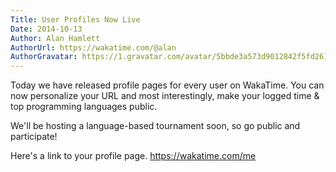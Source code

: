 ```yaml
---
Title: User Profiles Now Live
Date: 2014-10-13
Author: Alan Hamlett
AuthorUrl: https://wakatime.com/@alan
AuthorGravatar: https://1.gravatar.com/avatar/5bbde3a573d9012842f5fd261caa0bfe
---
```


Today we have released profile pages for every user on WakaTime. You can now personalize your URL and most interestingly, make your logged time &amp; top programming languages public.

We'll be hosting a language-based tournament soon, so go public and participate!

Here's a link to your profile page. <a href="https://wakatime.com/me">https://wakatime.com/me</a>
